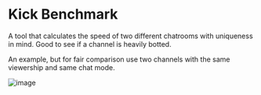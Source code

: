 # Kick Benchmark
A tool that calculates the speed of two different chatrooms with uniqueness in mind. Good to see if a channel is heavily botted.

An example, but for fair comparison use two channels with the same viewership and same chat mode.

![image](https://github.com/SneakyHF/KickBenchmark/assets/135932795/14ffe9cd-ba21-433e-a661-59e69bc82837)
